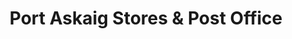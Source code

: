 ---
title: "Port Askaig Stores & Post Office"
url: /isle-of-islay/port-askaig-stores-und-post-office/
shop: Lebensmittel
---